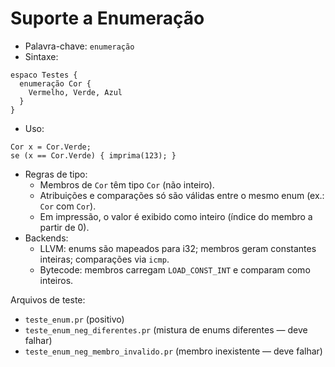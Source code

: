 # Suporte a Enumeração

- Palavra-chave: `enumeração`
- Sintaxe:
```
espaco Testes {
  enumeração Cor {
    Vermelho, Verde, Azul
  }
}
```
- Uso:
```
Cor x = Cor.Verde;
se (x == Cor.Verde) { imprima(123); }
```
- Regras de tipo:
  - Membros de `Cor` têm tipo `Cor` (não inteiro).
  - Atribuições e comparações só são válidas entre o mesmo enum (ex.: `Cor` com `Cor`).
  - Em impressão, o valor é exibido como inteiro (índice do membro a partir de 0).
- Backends:
  - LLVM: enums são mapeados para i32; membros geram constantes inteiras; comparações via `icmp`.
  - Bytecode: membros carregam `LOAD_CONST_INT` e comparam como inteiros.

Arquivos de teste:
- `teste_enum.pr` (positivo)
- `teste_enum_neg_diferentes.pr` (mistura de enums diferentes — deve falhar)
- `teste_enum_neg_membro_invalido.pr` (membro inexistente — deve falhar)
